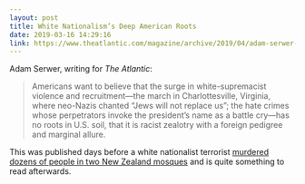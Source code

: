```yaml
---
layout: post
title: White Nationalism’s Deep American Roots
date: 2019-03-16 14:29:16
link: https://www.theatlantic.com/magazine/archive/2019/04/adam-serwer-madison-grant-white-nationalism/583258/
---
```


Adam Serwer, writing for *The Atlantic*:

> Americans want to believe that the surge in white-supremacist violence and recruitment—the march in Charlottesville, Virginia, where neo-Nazis chanted “Jews will not replace us”; the hate crimes whose perpetrators invoke the president’s name as a battle cry—has no roots in U.S. soil, that it is racist zealotry with a foreign pedigree and marginal allure.

This was published days before a white nationalist terrorist [murdered dozens of people in two New Zealand mosques](https://www.nytimes.com/2019/03/15/world/australia/new-zealand-mosque-shooting.html) and is quite something to read afterwards.
